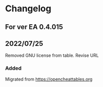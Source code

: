# Changelog

## For ver EA 0.4.015

## 2022/07/25
Removed  GNU license from table. Revise URL

### Added
Migrated from https://opencheattables.org
